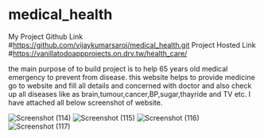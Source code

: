 # medical_health

My Project Github Link  #https://github.com/vijaykumarsaroj/medical_health.git
Project Hosted Link  #https://vanillatodoappprojects.on.drv.tw/health_care/


the main purpose of to build  project is to help 65 years old medical emergency to prevent from disease. this website helps to provide medicine go to website and fill all details and concerned with doctor and also check up all diseases like as brain,tumour,cancer,BP,sugar,thayride and TV etc. I have attached all below screenshot of website.

![Screenshot (114)](https://user-images.githubusercontent.com/61312403/229349447-9e6c3075-249b-4da0-b94f-d51b5d484e83.png)
![Screenshot (115)](https://user-images.githubusercontent.com/61312403/229349453-4ddba97d-7219-4d2f-8f2a-f17836f01e31.png)
![Screenshot (116)](https://user-images.githubusercontent.com/61312403/229349474-a176a2c3-9bde-4d10-bbb4-2482dedee3e3.png)
![Screenshot (117)](https://user-images.githubusercontent.com/61312403/229349462-9d56e654-e74b-4dc7-bad1-a48c75b751d8.png)
